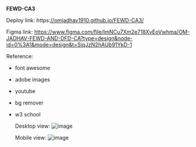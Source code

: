  
**FEWD-CA3**

Deploy link: https:[//omjadhav1910.github.io/FEWD-CA3/](https://famous-parfait-906d1f.netlify.app)

Figma link: https://www.figma.com/file/lmNCu7Xm2e718XvEoVwhma/OM-JADHAV-FEWD-AND-DFD-CA?type=design&node-id=0%3A1&mode=design&t=SiqJzN2hAUb91YkD-1

Reference:  
- font awesome
- adobe images
- youtube
- bg remover
- w3 school


  Desktop view: ![image](https://github.com/omjadhav1910/FEWD-CA3/assets/144478519/d3e589c0-56b0-444e-b3e8-331379461f3b)

  Mobile view: ![image](https://github.com/omjadhav1910/FEWD-CA3/assets/144478519/af61531e-9efc-44ae-aec8-babdad61597c)



 
 
 

